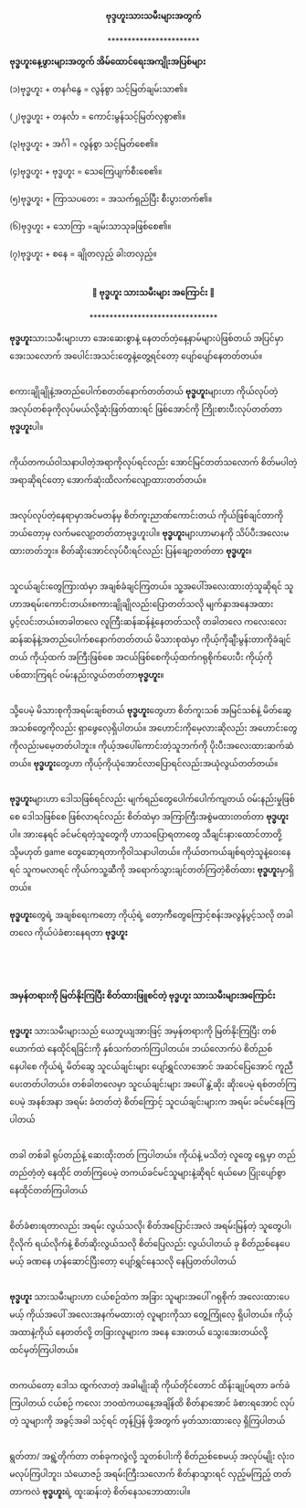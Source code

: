 <h4 style="text-align:center">ဗုဒ္ဒဟူးသားသမီးများအတွက်</h4>
<p style="text-align:center">***********************</p>

<strong>ဗုဒ္ဓဟူးနေ့ဖွားများအတွက် အိမ်ထောင်ရေးအကျိုးအပြစ်များ</strong>
<br><br>
(၁)ဗုဒ္ဓဟူး + တနင်္ဂနွေ = လွန်စွာ သင့်မြတ်ချမ်းသာ၏။
<br><br>
(၂)ဗုဒ္ဓဟူး + တနင်္လာ = ကောင်းမွန်သင့်မြတ်လှစွာ၏။
<br><br>
(၃)ဗုဒ္ဓဟူး + အင်္ဂါ = လွန်စွာ သင့်မြတ်စေ၏။
<br><br>
(၄)ဗုဒ္ဓဟူး + ဗုဒ္ဓဟူး = သေကြေပျက်စီးစေ၏။
<br><br>
(၅)ဗုဒ္ဓဟူး + ကြာသပတေး = အသက်ရှည်ပြီး စီးပွားတက်၏။
<br><br>
(၆)ဗုဒ္ဒဟူး + သောကြာ =ချမ်းသာသုခဖြစ်စေ၏။
<br><br>
(၇)ဗုဒ္ဓဟူး + စနေ = ချိုတလှည့် ခါးတလှည့်။
<br><br>

<h4 style="text-align:center">🐘 ဗုဒ္ဓဟူး သားသမီးများ အကြောင်း 🐘</h4>
<p style="text-align:center">********************************</p>

<strong>ဗုဒ္ဓဟူး</strong>သားသမီးများဟာ အေးဆေးစွာနဲ့ နေတတ်တဲ့နေ့နာမ်များပဲဖြစ်တယ် အပြင်မှာအေးသလောက် အပေါင်းအသင်းတွေနဲ့တွေ့ရင်တော့ ပျော်ပျော်နေတတ်တယ်။
<br><br>

စကားချိုချိုနဲ့အတည်ပေါက်စတတ်နောက်တတ်တယ် <strong>ဗုဒ္ဓဟူး</strong>များဟာ ကိုယ်လုပ်တဲ့အလုပ်တစ်ခုကိုလုပ်မယ်လို့ဆုံးဖြတ်ထားရင် ဖြစ်အောင်ကို ကြိုးစားပီးလုပ်တတ်တာ <strong>ဗုဒ္ဓဟူး</strong>ပါ။
<br><br>

ကိုယ်တကယ်ဝါသနာပါတဲ့အရာကိုလုပ်ရင်လည်း အောင်မြင်တတ်သလောက် စိတ်မပါတဲ့အရာဆိုရင်တော့ အောက်ဆုံးထိလက်လျော့ထားတတ်တယ်။
<br><br>

အလုပ်လုပ်တဲ့နေရာမှာအင်မတန်မှ စိတ်ကူးညာဏ်ကောင်းတယ် ကိုယ်ဖြစ်ချင်တာကိုဘယ်တော့မှ လက်မလျော့တတ်တာဗုဒ္ဓဟူးပါ။ <strong>ဗုဒ္ဓဟူး</strong>များဟာမာနကို သိပ်ပီးအလေးမထားတတ်ဘူး။ စိတ်ဆိုးအောင်လုပ်ပီးရင်လည်း ပြန်ချော့တတ်တာ <strong>ဗုဒ္ဓဟူး</strong>။
<br><br>

သူငယ်ချင်းတွေကြားထဲမှာ အချစ်ခံချင်ကြတယ်။ သူ့အပေါ်အလေးထားတဲ့သူဆိုရင် သူဟာအရမ်းကောင်းတယ်။စကားချိုချိုလည်းပြောတတ်သလို မျက်နှာအနေအထားပွင့်လင်းတယ်။တခါတလေ လူကြီးဆန်ဆန်နဲ့နေတတ်သလို
တခါတလေ ကလေးလေးဆန်ဆန်နဲ့အတည်ပေါက်စနောက်တတ်တယ် မိသားစုထဲမှာ ကိုယ့်ကိုချီးမွန်းတာကိုခံချင်တယ် ကိုယ့်ထက် အကြီးဖြစ်စေ အငယ်ဖြစ်စေကိုယ့်ထက်ဂရုစိုက်ပေးပီး ကိုယ့်ကိုပစ်ထားကြရင် ဝမ်းနည်းလွယ်တတ်တာ<strong>ဗုဒ္ဓဟူး</strong>။
<br><br>

သို့ပေမဲ့ မိသားစုကိုအရမ်းချစ်တယ် <strong>ဗုဒ္ဓဟူး</strong>တွေဟာ စိတ်ကူးသစ် အမြင်သစ်နဲ့ မိတ်ဆွေအသစ်တွေကိုလည်း ရှာဖွေလေ့ရှိပါတယ်။ အဟောင်းကိုမေ့လားဆိုလည်း အဟောင်းတွေကိုလည်းမမေ့တတ်ပါဘူး။
ကိုယ့်အပေါ်ကောင်းတဲ့သူဘက်ကို ပိုးပီးအလေးထားဆက်ဆံတယ်။ <strong>ဗုဒ္ဓဟူး</strong>တွေဟာ ကိုယ့်ကိုယုံအောင်လာပြောရင်လည်းအယုံလွယ်တတ်တယ်။
<br><br>

<strong>ဗုဒ္ဓဟူး</strong>များဟာ ဒေါသဖြစ်ရင်လည်း မျက်ရည်တွေပေါက်ပေါက်ကျတယ် ဝမ်းနည်းမှုဖြစ်စေ ဒေါသဖြစ်စေ ဖြစ်လာရင်လည်း စိတ်ထဲမှာ အကြာကြီးအစွဲမထားတတ်တာ <strong>ဗုဒ္ဓဟူး</strong>ပါ။
အားနေရင် ခင်မင်ရတဲ့သူတွေကို ဟာသပြောရတာတွေ သီချင်းနားထောင်တာတို့သို့မဟုတ် game တွေဆော့ရတာကိုဝါသနာပါတယ်။ ကိုယ်တကယ်ချစ်ရတဲ့သူနဲ့ဝေးနေရင် သူကမလာရင် ကိုယ်ကသူ့ဆီကို အရောက်သွားချင်တတ်ကြတဲ့စိတ်ထား <strong>ဗုဒ္ဓဟူး</strong>မှာရှိတယ်။
<br><br>
<strong>ဗုဒ္ဓဟူး</strong>တွေရဲ့ အချစ်ရေးကတော့ ကိုယ့်ရဲ့ တော့ကီတွေကြောင့်စန်းအလွန်ပွင့်သလို တခါတလေ ကိုယ်ပဲခံစားနေရတာ <strong>ဗုဒ္ဓဟူး</strong>

<br><br><br>

<strong>အမှန်တရားကို မြတ်နိုးကြပြီး စိတ်ထားဖြူစင်တဲ့ ဗုဒ္ဓဟူး သားသမီးများအကြောင်း</strong>
<br><br>

<strong>ဗုဒ္ဓဟူး</strong> သားသမီးများသည် ယေဘူယျအားဖြင့် အမှန်တရားကို မြတ်နိုးကြပြီး တစ်ယောက်ထဲ နေထိုင်ရခြင်းကို နှစ်သက်တက်ကြပါတယ်။ ဘယ်လောက်ပဲ စိတ်ညစ်နေပါစေ ကိုယ်ရဲ့ မိတ်ဆွေ သူငယ်ချင်းများ ပျော်ရွှင်လာအောင် အဆင်ပြေအောင် ကူညီပေးတတ်ပါတယ်။ တစ်ခါတလေမှာ သူငယ်ချင်းများ အပေါ် နွဲ့ဆိုး ဆိုးပေမဲ့ ရစ်တတ်ကြပေမဲ့ အနစ်အနာ အရမ်း ခံတတ်တဲ့ စိတ်ကြောင့် သူငယ်ချင်းများက အရမ်း ခင်မင်နေကြပါတယ်
<br><br>

တခါ တစ်ခါ ရုပ်တည်နဲ့ ဆေးထိုးတတ် ကြပါတယ်။ ကိုယ်နဲ့ မသိတဲ့ လူတွေ ရှေ့မှာ တည်တည်တံ့တံ့ နေထိုင် တတ်ကြပေမဲ့ တကယ်ခင်မင်သူများနဲ့ဆိုရင် ရယ်မော ပြုံးပျော်စွာ နေထိုင်တတ်ကြပါတယ်
<br><br>

စိတ်ခံစားရတာလည်း အရမ်း လွယ်သလို၊ စိတ်အပြောင်းအလဲ အရမ်းမြန်တဲ့ သူတွေပါ၊ ငိုလိုက် ရယ်လိုက်နဲ့ စိတ်ဆိုးလွယ်သလို စိတ်ပြေလည်း လွယ်ပါတယ် ခု စိတ်ညစ်နေပေမယ့် ခဏနေ ဟန်ဆောင်ပြီးတော့ ပျော်ရွှင်နေသလို နေပြတတ်ပါတယ်
<br><br>

<strong>ဗုဒ္ဓဟူး</strong> သားသမီးများဟာ ငယ်စဉ်ထဲက အခြား သူများအပေါ် ဂရုစိုက် အလေးထားပေမယ့် ကိုယ်အပေါ် အလေးအနက်မထားတဲ့ လူများကိုသာ တွေ့ကြုံလေ့ ရှိပါတယ်။ ကိုယ့်အထာနဲ့ကိုယ် နေတတ်လို့ တခြားလူများက အနေ အေးတယ် သွေးအေးတယ်လို့ ထင်မှတ်ကြပါတယ်။ 
<br><br>

တကယ်တော့ ဒေါသ ထွက်လာတဲ့ အခါမျိုးဆို ကိုယ်တိုင်တောင် ထိန်းချုပ်ရတာ ခက်ခဲကြပါတယ် ငယ်စဉ် ကလေး ဘဝထဲကယနေ့အချိန်ထိ စိတ်နာအောင် ခံစားရအောင် လုပ်တဲ့ သူများကို အခွင့်အခါ သင့်ရင် တုန့်ပြန် ဖို့အတွက် မှတ်သားထားလေ့ ရှိကြပါတယ်
<br><br>

ရွတ်တာ/ အရွဲ့တိုက်တာ တစ်ခုကလွဲလို့ သူတစ်ပါးကို စိတ်ညစ်စေမယ့် အလုပ်မျိုး လုံးဝ မလုပ်ကြပါဘူး၊ သံယောဇဉ် အရမ်းကြီးသလောက် စိတ်နာသွားရင် လှည့်မကြည့် တတ်တာကလဲ <strong>ဗုဒ္ဓဟူး</strong>ရဲ့ ထူးဆန်းတဲ့ စိတ်နေသဘောထားပါ။

